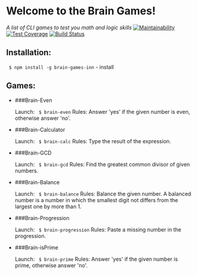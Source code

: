 # Welcome to the Brain Games!
_A list of CLI games to test you math and logic skills_
[![Maintainability](https://api.codeclimate.com/v1/badges/2599f573d8969fcd8a22/maintainability)](https://codeclimate.com/github/innapau/project-lvl1-s320/maintainability)    [![Test Coverage](https://api.codeclimate.com/v1/badges/2599f573d8969fcd8a22/test_coverage)](https://codeclimate.com/github/innapau/project-lvl1-s320/test_coverage)  [![Build Status](https://travis-ci.org/innapau/project-lvl1-s320.svg?branch=master)](https://travis-ci.org/innapau/project-lvl1-s320)

## Installation:

` $ npm install -g brain-games-inn` - install

## Games:

* ###Brain-Even

    Launch: ` $ brain-even`
    Rules: Answer 'yes' if the given number is even, otherwise answer 'no'.
    
* ###Brain-Calculator

    Launch: ` $ brain-calc`
    Rules: Type the result of the expression.
    
* ###Brain-GCD

    Launch: ` $ brain-gcd`
    Rules: Find the greatest common divisor of given numbers.
    
* ###Brain-Balance

    Launch: ` $ brain-balance`
    Rules: Balance the given number. A balanced number is a number in which the smallest digit not differs from the largest one by more than 1.
    
* ###Brain-Progression

    Launch: ` $ brain-progression`
    Rules: Paste a missing number in the progression.
    
* ###Brain-isPrime

    Launch: ` $ brain-prime`
    Rules: Answer 'yes' if the given number is prime, otherwise answer 'no'.

